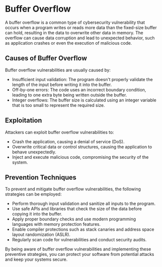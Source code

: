 # Buffer Overflow

A buffer overflow is a common type of cybersecurity vulnerability that occurs when a program writes or reads more data than the fixed-size buffer can hold, resulting in the data to overwrite other data in memory. The overflow can cause data corruption and lead to unexpected behavior, such as application crashes or even the execution of malicious code.

## Causes of Buffer Overflow

Buffer overflow vulnerabilities are usually caused by:

- Insufficient input validation: The program doesn't properly validate the length of the input before writing it into the buffer.
- Off-by-one errors: The code uses an incorrect boundary condition, leading to one extra byte being written outside the buffer.
- Integer overflows: The buffer size is calculated using an integer variable that is too small to represent the required size.

## Exploitation

Attackers can exploit buffer overflow vulnerabilities to:

- Crash the application, causing a denial of service (DoS).
- Overwrite critical data or control structures, causing the application to behave unexpectedly.
- Inject and execute malicious code, compromising the security of the system.

## Prevention Techniques

To prevent and mitigate buffer overflow vulnerabilities, the following strategies can be employed:

- Perform thorough input validation and sanitize all inputs to the program.
- Use safe APIs and libraries that check the size of the data before copying it into the buffer.
- Apply proper boundary checks and use modern programming languages with memory protection features.
- Enable compiler protections such as stack canaries and address space layout randomization (ASLR).
- Regularly scan code for vulnerabilities and conduct security audits.

By being aware of buffer overflow vulnerabilities and implementing these preventive strategies, you can protect your software from potential attacks and keep your systems secure.